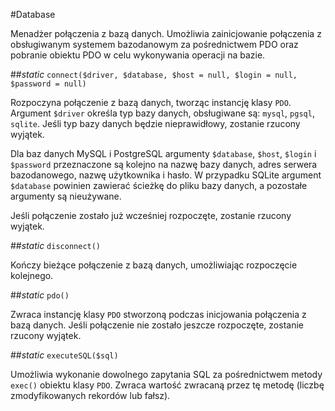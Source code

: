 #Database

Menadżer połączenia z bazą danych. Umożliwia zainicjowanie połączenia z obsługiwanym systemem bazodanowym za pośrednictwem PDO oraz pobranie obiektu PDO w celu wykonywania operacji na bazie.

##*static* `connect($driver, $database, $host = null, $login = null, $password = null)`

Rozpoczyna połączenie z bazą danych, tworząc instancję klasy `PDO`. Argument `$driver` określa typ bazy danych, obsługiwane są: `mysql`, `pgsql`, `sqlite`. Jeśli typ bazy danych będzie nieprawidłowy, zostanie rzucony wyjątek.

Dla baz danych MySQL i PostgreSQL argumenty `$database`, `$host`, `$login` i `$password` przeznaczone są kolejno na nazwę bazy danych, adres serwera bazodanowego, nazwę użytkownika i hasło.
W przypadku SQLite argument `$database` powinien zawierać ścieżkę do pliku bazy danych, a pozostałe argumenty są nieużywane.

Jeśli połączenie zostało już wcześniej rozpoczęte, zostanie rzucony wyjątek.

##*static* `disconnect()`

Kończy bieżące połączenie z bazą danych, umożliwiając rozpoczęcie kolejnego.

##*static* `pdo()`

Zwraca instancję klasy `PDO` stworzoną podczas inicjowania połączenia z bazą danych. Jeśli połączenie nie zostało jeszcze rozpoczęte, zostanie rzucony wyjątek.

##*static* `executeSQL($sql)`

Umożliwia wykonanie dowolnego zapytania SQL za pośrednictwem metody `exec()` obiektu klasy `PDO`. Zwraca wartość zwracaną przez tę metodę (liczbę zmodyfikowanych rekordów lub fałsz).